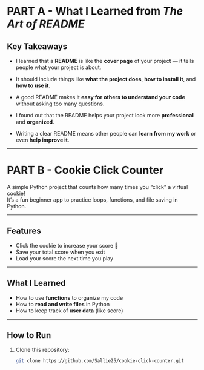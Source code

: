 # PART A - What I Learned from *The Art of README*

##  Key Takeaways

- I learned that a **README** is like the **cover page** of your project — it tells people what your project is about.  

- It should include things like **what the project does**, **how to install it**, and **how to use it**.  

- A good README makes it **easy for others to understand your code** without asking too many questions.  

- I found out that the README helps your project look more **professional** and **organized**.  

- Writing a clear README means other people can **learn from my work** or even **help improve it**.

---

# PART B - Cookie Click Counter

A simple Python project that counts how many times you “click” a virtual cookie!  
It’s a fun beginner app to practice loops, functions, and file saving in Python.

---

##  Features
- Click the cookie to increase your score 🍪  
- Save your total score when you exit  
- Load your score the next time you play  

---

##  What I Learned
- How to use **functions** to organize my code  
- How to **read and write files** in Python  
- How to keep track of **user data** (like score)  

---

##  How to Run
1. Clone this repository:
   ```bash
   git clone https://github.com/Sallie25/cookie-click-counter.git
